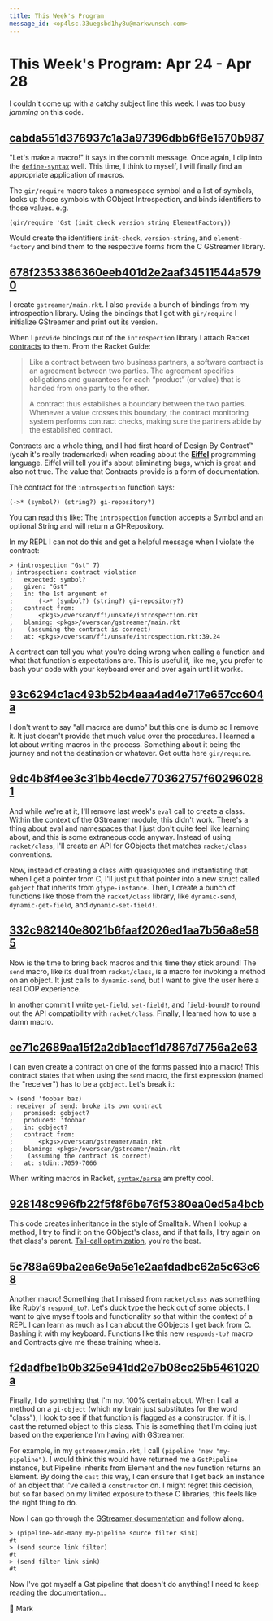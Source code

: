 ```yaml
---
title: This Week's Program
message_id: <op4lsc.33uegsbd1hy8u@markwunsch.com>
---
```


This Week's Program: Apr 24 - Apr 28
====================================

I couldn't come up with a catchy subject line this week. I was too
busy _jamming_ on this code.

## [cabda551d376937c1a3a97396dbb6f6e1570b987][require]

"Let's make a macro!" it says in the commit message. Once again, I dip
into the [`define-syntax`][transformers] well. This time, I think to
myself, I will finally find an appropriate application of macros.

The `gir/require` macro takes a namespace symbol and a list of
symbols, looks up those symbols with GObject Introspection, and binds
identifiers to those values. e.g.

    (gir/require 'Gst (init_check version_string ElementFactory))

Would create the identifiers `init-check`, `version-string`, and
`element-factory` and bind them to the respective forms from the C
GStreamer library.

## [678f2353386360eeb401d2e2aaf34511544a5790][gstreamer-main]

I create `gstreamer/main.rkt`. I also `provide` a bunch of bindings
from my introspection library. Using the bindings that I got with
`gir/require` I initialize GStreamer and print out its version.

When I `provide` bindings out of the `introspection` library I attach
Racket [contracts](https://docs.racket-lang.org/guide/contracts.html)
to them. From the Racket Guide:

> Like a contract between two business partners, a software contract
> is an agreement between two parties. The agreement specifies
> obligations and guarantees for each “product” (or value) that is
> handed from one party to the other.
>
> A contract thus establishes a boundary between the two
> parties. Whenever a value crosses this boundary, the contract
> monitoring system performs contract checks, making sure the partners
> abide by the established contract.

Contracts are a whole thing, and I had first heard of Design By
Contract™ (yeah it's really trademarked) when reading about
the [**Eiffel**](https://www.eiffel.com/values/design-by-contract/)
programming language. Eiffel will tell you it's about eliminating
bugs, which is great and also not true. The value that Contracts
provide is a form of documentation.

The contract for the `introspection` function says:

    (->* (symbol?) (string?) gi-repository?)

You can read this like: The `introspection` function accepts a Symbol
and an optional String and will return a GI-Repository.

In my REPL I can not do this and get a helpful message when I violate
the contract:

    > (introspection "Gst" 7)
    ; introspection: contract violation
    ;   expected: symbol?
    ;   given: "Gst"
    ;   in: the 1st argument of
    ;       (->* (symbol?) (string?) gi-repository?)
    ;   contract from:
    ;       <pkgs>/overscan/ffi/unsafe/introspection.rkt
    ;   blaming: <pkgs>/overscan/gstreamer/main.rkt
    ;    (assuming the contract is correct)
    ;   at: <pkgs>/overscan/ffi/unsafe/introspection.rkt:39.24

A contract can tell you what you're doing wrong when calling a
function and what that function's expectations are. This is useful if,
like me, you prefer to bash your code with your keyboard over and over
again until it works.

## [93c6294c1ac493b52b4eaa4ad4e717e657cc604a][remove-macro]

I don't want to say "all macros are dumb" but this one is dumb so I
remove it. It just doesn't provide that much value over the
procedures. I learned a lot about writing macros in the
process. Something about it being the journey and not the destination
or whatever. Get outta here `gir/require`.

## [9dc4b8f4ee3c31bb4ecde770362757f602960281][remove-class]

And while we're at it, I'll remove last week's `eval` call to create a
class. Within the context of the GStreamer module, this didn't
work. There's a thing about eval and namespaces that I just don't
quite feel like learning about, and this is some extraneous code
anyway. Instead of using `racket/class`, I'll create an API for
GObjects that matches `racket/class` conventions.

Now, instead of creating a class with quasiquotes and instantiating
that when I get a pointer from C, I'll just put that pointer into a
new struct called `gobject` that inherits from `gtype-instance`. Then,
I create a bunch of functions like those from the `racket/class`
library, like `dynamic-send`, `dynamic-get-field`, and
`dynamic-set-field!`.

## [332c982140e8021b6faaf2026ed1aa7b56a8e585][macros-r-back]

Now is the time to bring back macros and this time they stick around!
The `send` macro, like its dual from `racket/class`, is a macro for
invoking a method on an object. It just calls to `dynamic-send`, but I
want to give the user here a real OOP experience.

In another commit I write `get-field`, `set-field!`, and
`field-bound?` to round out the API compatibility with
`racket/class`. Finally, I learned how to use a damn macro.

## [ee71c2689aa15f2a2db1acef1d7867d7756a2e63][macro-contract]

I can even create a contract on one of the forms passed into a macro!
This contract states that when using the `send` macro, the first
expression (named the "receiver") has to be a `gobject`. Let's break
it:

    > (send 'foobar baz)
    ; receiver of send: broke its own contract
    ;   promised: gobject?
    ;   produced: 'foobar
    ;   in: gobject?
    ;   contract from:
    ;       <pkgs>/overscan/gstreamer/main.rkt
    ;   blaming: <pkgs>/overscan/gstreamer/main.rkt
    ;    (assuming the contract is correct)
    ;   at: stdin::7059-7066

When writing macros in Racket, [`syntax/parse`][syntax-parse] am
pretty cool.

## [928148c996fb22f5f8f6be76f5380ea0ed5a4bcb][lookup-method]

This code creates inheritance in the style of Smalltalk. When I lookup
a method, I try to find it on the GObject's class, and if that fails,
I try again on that class's
parent. [Tail-call optimization][tail-recursion], you're the best.

[tail-recursion]: https://docs.racket-lang.org/guide/Lists__Iteration__and_Recursion.html#%28part._tail-recursion%29

## [5c788a69ba2ea6e9a5e1e2aafdadbc62a5c63c68][responds-to]

Another macro! Something that I missed from `racket/class` was
something like Ruby's
`respond_to?`. Let's
[duck type](https://en.wikipedia.org/wiki/Duck_typing) the heck out of
some objects. I want to give myself tools and functionality so that
within the context of a REPL I can learn as much as I can about the
GObjects I get back from C. Bashing it with my keyboard. Functions
like this new `responds-to?` macro and Contracts give me these
training wheels.

## [f2dadfbe1b0b325e941dd2e7b08cc25b5461020a][constructor-cast]

Finally, I do something that I'm not 100% certain about. When I call a
method on a `gi-object` (which my brain just substitutes for the word
"class"), I look to see if that function is flagged as a
constructor. If it is, I cast the returned object to this class. This
is something that I'm doing just based on the experience I'm having
with GStreamer.

For example, in my `gstreamer/main.rkt`, I call `(pipeline 'new
"my-pipeline")`. I would think this would have returned me a
`GstPipeline` instance, but Pipeline inherits from Element and the
`new` function returns an Element. By doing the `cast` this way, I can
ensure that I get back an instance of an object that I've called a
`constructor` on. I might regret this decision, but so far based on
my limited exposure to these C libraries, this feels like the right
thing to do.

Now I can go through the [GStreamer documentation][gstreamer-docs] and
follow along.

    > (pipeline-add-many my-pipeline source filter sink)
    #t
    > (send source link filter)
    #t
    > (send filter link sink)
    #t

Now I've got myself a Gst pipeline that doesn't do anything! I need to
keep reading the documentation…

📃 Mark

[require]: https://github.com/mwunsch/overscan/commit/cabda551d376937c1a3a97396dbb6f6e1570b987

[transformers]: https://docs.racket-lang.org/reference/syntax-model.html#%28part._transformer-model%29

[gstreamer-main]: https://github.com/mwunsch/overscan/commit/678f2353386360eeb401d2e2aaf34511544a5790

[remove-macro]: https://github.com/mwunsch/overscan/commit/93c6294c1ac493b52b4eaa4ad4e717e657cc604a

[remove-class]: https://github.com/mwunsch/overscan/commit/9dc4b8f4ee3c31bb4ecde770362757f602960281

[macros-r-back]: https://github.com/mwunsch/overscan/commit/332c982140e8021b6faaf2026ed1aa7b56a8e585

[macro-contract]: https://github.com/mwunsch/overscan/commit/ee71c2689aa15f2a2db1acef1d7867d7756a2e63

[syntax-parse]: https://docs.racket-lang.org/syntax/stxparse.html

[lookup-method]: https://github.com/mwunsch/overscan/commit/928148c996fb22f5f8f6be76f5380ea0ed5a4bcb

[responds-to]: https://github.com/mwunsch/overscan/commit/5c788a69ba2ea6e9a5e1e2aafdadbc62a5c63c68

[constructor-cast]: https://github.com/mwunsch/overscan/commit/f2dadfbe1b0b325e941dd2e7b08cc25b5461020a

[gstreamer-docs]: https://gstreamer.freedesktop.org/documentation/application-development/basics/elements.html
